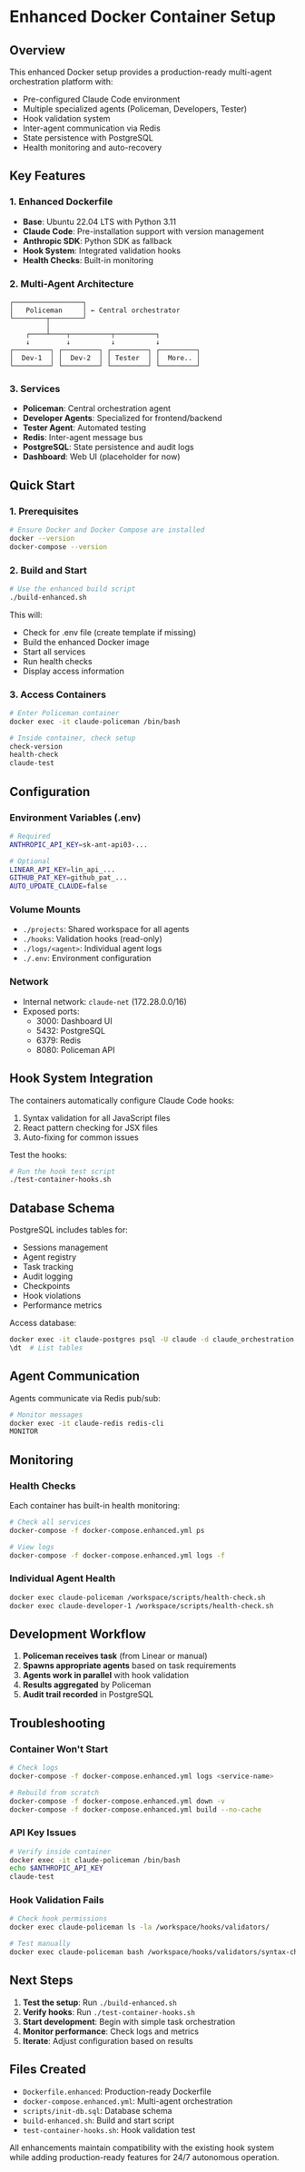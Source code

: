 # Enhanced Docker Container Setup

## Overview

This enhanced Docker setup provides a production-ready multi-agent orchestration platform with:
- Pre-configured Claude Code environment
- Multiple specialized agents (Policeman, Developers, Tester)
- Hook validation system
- Inter-agent communication via Redis
- State persistence with PostgreSQL
- Health monitoring and auto-recovery

## Key Features

### 1. Enhanced Dockerfile
- **Base**: Ubuntu 22.04 LTS with Python 3.11
- **Claude Code**: Pre-installation support with version management
- **Anthropic SDK**: Python SDK as fallback
- **Hook System**: Integrated validation hooks
- **Health Checks**: Built-in monitoring

### 2. Multi-Agent Architecture
```
┌─────────────────┐
│   Policeman     │ ← Central orchestrator
└────────┬────────┘
         │
    ┌────┴────┬──────────┬──────────┐
    ↓         ↓          ↓          ↓
┌─────────┐ ┌─────────┐ ┌─────────┐ ┌─────────┐
│  Dev-1  │ │  Dev-2  │ │ Tester  │ │  More.. │
└─────────┘ └─────────┘ └─────────┘ └─────────┘
```

### 3. Services
- **Policeman**: Central orchestration agent
- **Developer Agents**: Specialized for frontend/backend
- **Tester Agent**: Automated testing
- **Redis**: Inter-agent message bus
- **PostgreSQL**: State persistence and audit logs
- **Dashboard**: Web UI (placeholder for now)

## Quick Start

### 1. Prerequisites
```bash
# Ensure Docker and Docker Compose are installed
docker --version
docker-compose --version
```

### 2. Build and Start
```bash
# Use the enhanced build script
./build-enhanced.sh
```

This will:
- Check for .env file (create template if missing)
- Build the enhanced Docker image
- Start all services
- Run health checks
- Display access information

### 3. Access Containers
```bash
# Enter Policeman container
docker exec -it claude-policeman /bin/bash

# Inside container, check setup
check-version
health-check
claude-test
```

## Configuration

### Environment Variables (.env)
```bash
# Required
ANTHROPIC_API_KEY=sk-ant-api03-...

# Optional
LINEAR_API_KEY=lin_api_...
GITHUB_PAT_KEY=github_pat_...
AUTO_UPDATE_CLAUDE=false
```

### Volume Mounts
- `./projects`: Shared workspace for all agents
- `./hooks`: Validation hooks (read-only)
- `./logs/<agent>`: Individual agent logs
- `./.env`: Environment configuration

### Network
- Internal network: `claude-net` (172.28.0.0/16)
- Exposed ports:
  - 3000: Dashboard UI
  - 5432: PostgreSQL
  - 6379: Redis
  - 8080: Policeman API

## Hook System Integration

The containers automatically configure Claude Code hooks:
1. Syntax validation for all JavaScript files
2. React pattern checking for JSX files
3. Auto-fixing for common issues

Test the hooks:
```bash
# Run the hook test script
./test-container-hooks.sh
```

## Database Schema

PostgreSQL includes tables for:
- Sessions management
- Agent registry
- Task tracking
- Audit logging
- Checkpoints
- Hook violations
- Performance metrics

Access database:
```bash
docker exec -it claude-postgres psql -U claude -d claude_orchestration
\dt  # List tables
```

## Agent Communication

Agents communicate via Redis pub/sub:
```bash
# Monitor messages
docker exec -it claude-redis redis-cli
MONITOR
```

## Monitoring

### Health Checks
Each container has built-in health monitoring:
```bash
# Check all services
docker-compose -f docker-compose.enhanced.yml ps

# View logs
docker-compose -f docker-compose.enhanced.yml logs -f
```

### Individual Agent Health
```bash
docker exec claude-policeman /workspace/scripts/health-check.sh
docker exec claude-developer-1 /workspace/scripts/health-check.sh
```

## Development Workflow

1. **Policeman receives task** (from Linear or manual)
2. **Spawns appropriate agents** based on task requirements
3. **Agents work in parallel** with hook validation
4. **Results aggregated** by Policeman
5. **Audit trail recorded** in PostgreSQL

## Troubleshooting

### Container Won't Start
```bash
# Check logs
docker-compose -f docker-compose.enhanced.yml logs <service-name>

# Rebuild from scratch
docker-compose -f docker-compose.enhanced.yml down -v
docker-compose -f docker-compose.enhanced.yml build --no-cache
```

### API Key Issues
```bash
# Verify inside container
docker exec -it claude-policeman /bin/bash
echo $ANTHROPIC_API_KEY
claude-test
```

### Hook Validation Fails
```bash
# Check hook permissions
docker exec claude-policeman ls -la /workspace/hooks/validators/

# Test manually
docker exec claude-policeman bash /workspace/hooks/validators/syntax-check.sh /path/to/file.js
```

## Next Steps

1. **Test the setup**: Run `./build-enhanced.sh`
2. **Verify hooks**: Run `./test-container-hooks.sh`
3. **Start development**: Begin with simple task orchestration
4. **Monitor performance**: Check logs and metrics
5. **Iterate**: Adjust configuration based on results

## Files Created

- `Dockerfile.enhanced`: Production-ready Dockerfile
- `docker-compose.enhanced.yml`: Multi-agent orchestration
- `scripts/init-db.sql`: Database schema
- `build-enhanced.sh`: Build and start script
- `test-container-hooks.sh`: Hook validation test

All enhancements maintain compatibility with the existing hook system while adding production-ready features for 24/7 autonomous operation.